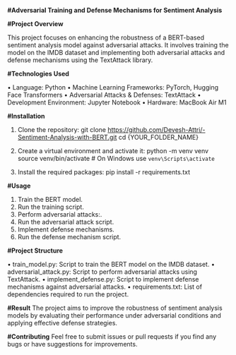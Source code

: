 **#Adversarial Training and Defense Mechanisms for Sentiment Analysis**

**#Project Overview**

This project focuses on enhancing the robustness of a BERT-based sentiment analysis model against adversarial attacks. It involves training the model on the IMDB dataset and implementing both adversarial attacks and defense mechanisms using the TextAttack library.

**#Technologies Used**

• Language: Python
• Machine Learning Frameworks: PyTorch, Hugging Face Transformers
• Adversarial Attacks & Defenses: TextAttack
• Development Environment: Jupyter Notebook
• Hardware: MacBook Air M1


**#Installation**

1) Clone the repository:
git clone https://github.com/Devesh-Attri/-Sentiment-Analysis-with-BERT.git
cd {YOUR_FOLDER_NAME}

2) Create a virtual environment and activate it:
python -m venv venv
source venv/bin/activate  # On Windows use `venv\Scripts\activate`

3) Install the required packages:
pip install -r requirements.txt


**#Usage**

1) Train the BERT model.
2) Run the training script.
3) Perform adversarial attacks:.
4) Run the adversarial attack script.
5) Implement defense mechanisms.
6) Run the defense mechanism script.

**#Project Structure**

• train_model.py: Script to train the BERT model on the IMDB dataset.
• adversarial_attack.py: Script to perform adversarial attacks using TextAttack.
• implement_defense.py: Script to implement defense mechanisms against adversarial attacks.
• requirements.txt: List of dependencies required to run the project.


**#Result**
The project aims to improve the robustness of sentiment analysis models by evaluating their performance under adversarial conditions and applying effective defense strategies.


**#Contributing**
Feel free to submit issues or pull requests if you find any bugs or have suggestions for improvements.
